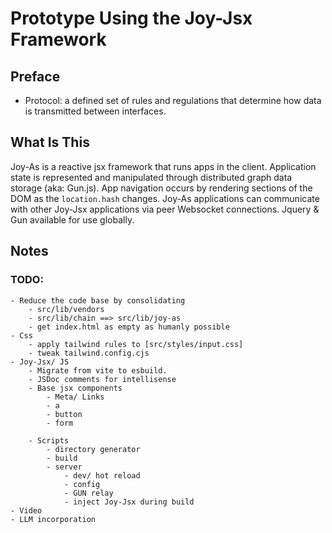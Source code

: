 # Prototype Using the Joy-Jsx Framework

## Preface
- Protocol: a defined set of rules and regulations that determine how data is transmitted between interfaces.

## What Is This
Joy-As is a reactive jsx framework that runs apps in the client. Application state is represented and manipulated through distributed graph data storage (aka: Gun.js).
App navigation occurs by rendering sections of the DOM as the ``` location.hash ``` changes.
Joy-As applications can communicate with other Joy-Jsx applications via peer Websocket connections.
Jquery & Gun available for use globally.
## Notes

### TODO: 
    - Reduce the code base by consolidating 
        - src/lib/vendors 
        - src/lib/chain ==> src/lib/joy-as
        - get index.html as empty as humanly possible
    - Css
        - apply tailwind rules to [src/styles/input.css]
        - tweak tailwind.config.cjs
    - Joy-Jsx/ JS
        - Migrate from vite to esbuild.
        - JSDoc comments for intellisense
        - Base jsx components 
            - Meta/ Links
            - a 
            - button
            - form

        - Scripts
            - directory generator
            - build
            - server
                - dev/ hot reload
                - config
                - GUN relay
                - inject Joy-Jsx during build
    - Video 
    - LLM incorporation
